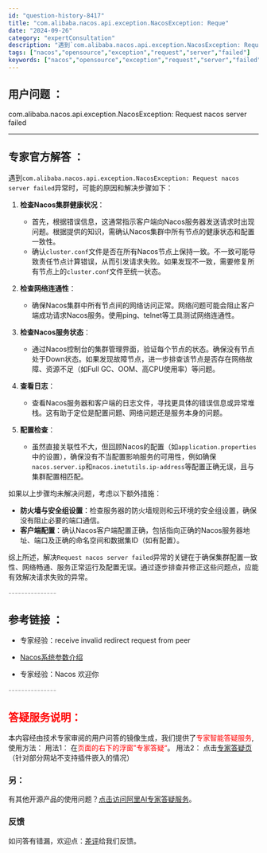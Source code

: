 ```yaml
---
id: "question-history-8417"
title: "com.alibaba.nacos.api.exception.NacosException: Reque"
date: "2024-09-26"
category: "expertConsultation"
description: "遇到`com.alibaba.nacos.api.exception.NacosException: Request nacos server failed`异常时，可能的原因和解决步骤如下：1. **检查Nacos集群健康状况**：   - 首先，根据错误信息，这通常指示客户端向Nacos服务器发"
tags: ["nacos","opensource","exception","request","server","failed"]
keywords: ["nacos","opensource","exception","request","server","failed"]
---
```


## 用户问题 ： 
 com.alibaba.nacos.api.exception.NacosException: Request nacos server failed  

---------------
## 专家官方解答 ：

遇到`com.alibaba.nacos.api.exception.NacosException: Request nacos server failed`异常时，可能的原因和解决步骤如下：

1. **检查Nacos集群健康状况**：
   - 首先，根据错误信息，这通常指示客户端向Nacos服务器发送请求时出现问题。根据提供的知识，需确认Nacos集群中所有节点的健康状态和配置一致性。
   - 确认`cluster.conf`文件是否在所有Nacos节点上保持一致。不一致可能导致责任节点计算错误，从而引发请求失败。如果发现不一致，需要修复所有节点上的`cluster.conf`文件至统一状态。

2. **检查网络连通性**：
   - 确保Nacos集群中所有节点间的网络访问正常。网络问题可能会阻止客户端成功请求Nacos服务。使用ping、telnet等工具测试网络连通性。

3. **检查Nacos服务状态**：
   - 通过Nacos控制台的集群管理界面，验证每个节点的状态。确保没有节点处于Down状态。如果发现故障节点，进一步排查该节点是否存在网络故障、资源不足（如Full GC、OOM、高CPU使用率）等问题。

4. **查看日志**：
   - 查看Nacos服务器和客户端的日志文件，寻找更具体的错误信息或异常堆栈。这有助于定位是配置问题、网络问题还是服务本身的问题。

5. **配置检查**：
   - 虽然直接关联性不大，但回顾Nacos的配置（如`application.properties`中的设置），确保没有不当配置影响服务的可用性，例如确保`nacos.server.ip`和`nacos.inetutils.ip-address`等配置正确无误，且与集群配置相匹配。

如果以上步骤均未解决问题，考虑以下额外措施：

- **防火墙与安全组设置**：检查服务器的防火墙规则和云环境的安全组设置，确保没有阻止必要的端口通信。
- **客户端配置**：确认Nacos客户端配置正确，包括指向正确的Nacos服务器地址、端口及正确的命名空间和数据集ID（如有配置）。

综上所述，解决`Request nacos server failed`异常的关键在于确保集群配置一致性、网络畅通、服务正常运行及配置无误。通过逐步排查并修正这些问题点，应能有效解决请求失败的异常。


<font color="#949494">---------------</font> 


## 参考链接 ：

* 专家经验：receive invalid redirect request from peer 
 
 * [Nacos系统参数介绍](https://nacos.io/docs/latest/guide/admin/system-configurations)
 
 * 专家经验：Nacos 欢迎你 


 <font color="#949494">---------------</font> 
 


## <font color="#FF0000">答疑服务说明：</font> 

本内容经由技术专家审阅的用户问答的镜像生成，我们提供了<font color="#FF0000">专家智能答疑服务</font>,使用方法：
用法1： 在<font color="#FF0000">页面的右下的浮窗”专家答疑“</font>。
用法2： 点击[专家答疑页](https://answer.opensource.alibaba.com/docs/intro)（针对部分网站不支持插件嵌入的情况）
### 另：


有其他开源产品的使用问题？[点击访问阿里AI专家答疑服务](https://answer.opensource.alibaba.com/docs/intro)。
### 反馈
如问答有错漏，欢迎点：[差评](https://ai.nacos.io/user/feedbackByEnhancerGradePOJOID?enhancerGradePOJOId=13639)给我们反馈。
